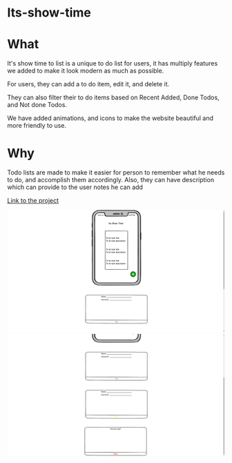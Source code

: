 # Its-show-time


# What

It's show time to list is a unique to do list for users, it has multiply features we added to make it look modern as much as possible.

For users, they can add a to do item, edit it, and delete it.

They can also filter their to do items based on Recent Added, Done Todos, and Not done Todos.

We have added animations, and icons to make the website beautiful and more friendly to use.

# Why

Todo lists are made to make it easier for person to remember what he needs to do, and accomplish them accordingly.
Also, they can have description which can provide to the user notes he can add

[Link to the project](https://facn5.github.io/Its-show-time/skeleton/index.html)






![img1](https://raw.githubusercontent.com/facn5/Its-show-time/README/skeleton/img2.png)
![img2](https://raw.githubusercontent.com/facn5/Its-show-time/README/skeleton/img1.png)
